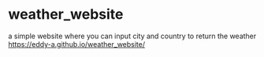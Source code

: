 # weather_website
a simple website where you can input city and country to return the weather
https://eddy-a.github.io/weather_website/
